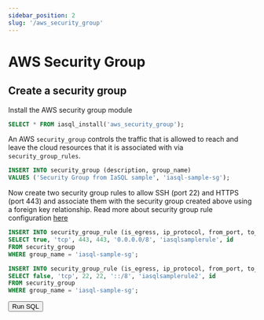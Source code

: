 ```yaml
---
sidebar_position: 2
slug: '/aws_security_group'
---
```


# AWS Security Group

## Create a security group

Install the AWS security group module

```sql
SELECT * FROM iasql_install('aws_security_group');
```

An AWS `security_group` controls the traffic that is allowed to reach and leave the cloud resources that it is associated with via `security_group_rules`.

```sql
INSERT INTO security_group (description, group_name)
VALUES ('Security Group from IaSQL sample', 'iasql-sample-sg');
```

Now create two security group rules to allow SSH (port 22) and HTTPS (port 443) and associate them with the security group created above using a foreign key relationship. Read more about security group rule configuration [here](https://docs.aws.amazon.com/vpc/latest/userguide/VPC_SecurityGroups.html#SecurityGroupRules)

```sql
INSERT INTO security_group_rule (is_egress, ip_protocol, from_port, to_port, cidr_ipv4, description, security_group_id)
SELECT true, 'tcp', 443, 443, '0.0.0.0/8', 'iasqlsamplerule', id
FROM security_group
WHERE group_name = 'iasql-sample-sg';

INSERT INTO security_group_rule (is_egress, ip_protocol, from_port, to_port, cidr_ipv6, description, security_group_id)
SELECT false, 'tcp', 22, 22, '::/8', 'iasqlsamplerule2', id
FROM security_group
WHERE group_name = 'iasql-sample-sg';
```

<!--- https://www.urlencoder.org/ -->
<a href='https://app.iasql.com/#/button/SELECT%20%2A%20FROM%20iasql_install%28%27aws_security_group%27%29%3B%0A%0AINSERT%20INTO%20security_group%20%28description%2C%20group_name%29%0AVALUES%20%28%27Security%20Group%20from%20IaSQL%20sample%27%2C%20%27iasql-sample-sg%27%29%3B%0A%0AINSERT%20INTO%20security_group_rule%20%28is_egress%2C%20ip_protocol%2C%20from_port%2C%20to_port%2C%20cidr_ipv4%2C%20description%2C%20security_group_id%29%0ASELECT%20true%2C%20%27tcp%27%2C%20443%2C%20443%2C%20%270.0.0.0%2F8%27%2C%20%27iasqlsamplerule%27%2C%20id%0AFROM%20security_group%0AWHERE%20group_name%20%3D%20%27iasql-sample-sg%27%3B%0A%0AINSERT%20INTO%20security_group_rule%20%28is_egress%2C%20ip_protocol%2C%20from_port%2C%20to_port%2C%20cidr_ipv6%2C%20description%2C%20security_group_id%29%0ASELECT%20false%2C%20%27tcp%27%2C%2022%2C%2022%2C%20%27%3A%3A%2F8%27%2C%20%27iasqlsamplerule2%27%2C%20id%0AFROM%20security_group%0AWHERE%20group_name%20%3D%20%27iasql-sample-sg%27%3B%0A%0ASELECT%20%2A%20FROM%20iasql_apply%28%29%3B'>
<button
  className={"button button--primary button--lg margin-bottom--lg"}
>
Run SQL
</button>
</a>